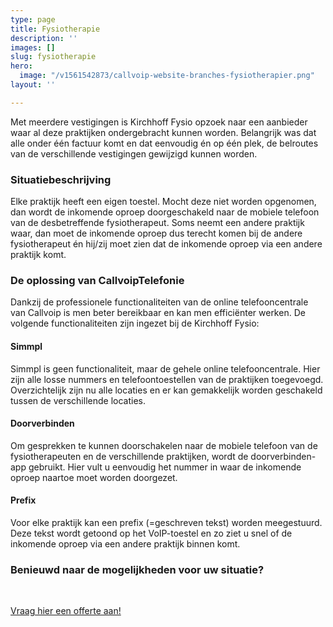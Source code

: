 ```yaml
---
type: page
title: Fysiotherapie
description: ''
images: []
slug: fysiotherapie
hero:
  image: "/v1561542873/callvoip-website-branches-fysiotherapier.png"
layout: ''

---
```

Met meerdere vestigingen is Kirchhoff Fysio opzoek naar een aanbieder waar al deze praktijken ondergebracht kunnen worden. Belangrijk was dat alle onder één factuur komt en dat eenvoudig én op één plek, de belroutes van de verschillende vestigingen gewijzigd kunnen worden. 

### Situatiebeschrijving

Elke praktijk heeft een eigen toestel. Mocht deze niet worden opgenomen, dan wordt de inkomende oproep doorgeschakeld naar de mobiele telefoon van de desbetreffende fysiotherapeut. Soms neemt een andere praktijk waar, dan moet de inkomende oproep dus terecht komen bij de andere fysiotherapeut én hij/zij moet zien dat de inkomende oproep via een andere praktijk komt.

### De oplossing van CallvoipTelefonie

Dankzij de professionele functionaliteiten van de online telefooncentrale van Callvoip is men beter bereikbaar en kan men efficiënter werken. De volgende functionaliteiten zijn ingezet bij de Kirchhoff Fysio:

#### Simmpl

Simmpl is geen functionaliteit, maar de gehele online telefooncentrale. Hier zijn alle losse nummers en telefoontoestellen van de praktijken toegevoegd. Overzichtelijk zijn nu alle locaties en er kan gemakkelijk worden geschakeld tussen de verschillende locaties. 

#### Doorverbinden

Om gesprekken te kunnen doorschakelen naar de mobiele telefoon van de fysiotherapeuten en de verschillende praktijken, wordt de doorverbinden-app gebruikt. Hier vult u eenvoudig het nummer in waar de inkomende oproep naartoe moet worden doorgezet. 

#### Prefix

Voor elke praktijk kan een prefix (=geschreven tekst) worden meegestuurd. Deze tekst wordt getoond op het VoIP-toestel en zo ziet u snel of de inkomende oproep via een andere praktijk binnen komt.

### Benieuwd naar de mogelijkheden voor uw situatie?

<br>

<a href="/offerte/" class="button">Vraag hier een offerte aan!</a>